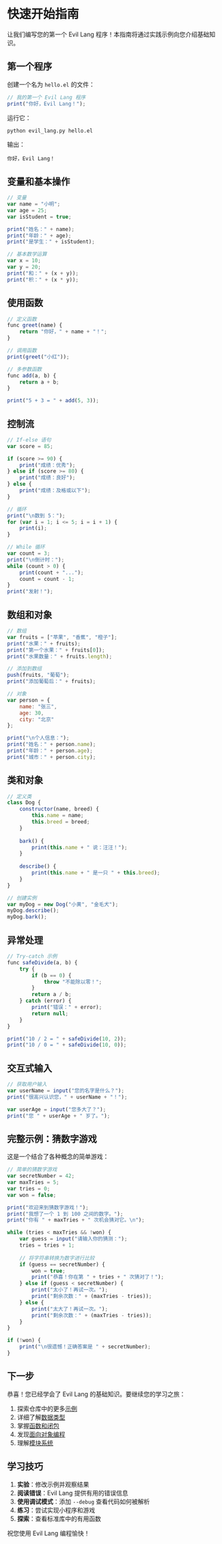 # 快速开始指南

让我们编写您的第一个 Evil Lang 程序！本指南将通过实践示例向您介绍基础知识。

## 第一个程序

创建一个名为 `hello.el` 的文件：

```javascript
// 我的第一个 Evil Lang 程序
print("你好，Evil Lang！");
```

运行它：
```bash
python evil_lang.py hello.el
```

输出：
```
你好，Evil Lang！
```

## 变量和基本操作

```javascript
// 变量
var name = "小明";
var age = 25;
var isStudent = true;

print("姓名：" + name);
print("年龄：" + age);
print("是学生：" + isStudent);

// 基本数学运算
var x = 10;
var y = 20;
print("和：" + (x + y));
print("积：" + (x * y));
```

## 使用函数

```javascript
// 定义函数
func greet(name) {
    return "你好，" + name + "！";
}

// 调用函数
print(greet("小红"));

// 多参数函数
func add(a, b) {
    return a + b;
}

print("5 + 3 = " + add(5, 3));
```

## 控制流

```javascript
// If-else 语句
var score = 85;

if (score >= 90) {
    print("成绩：优秀");
} else if (score >= 80) {
    print("成绩：良好");
} else {
    print("成绩：及格或以下");
}

// 循环
print("\n数到 5：");
for (var i = 1; i <= 5; i = i + 1) {
    print(i);
}

// While 循环
var count = 3;
print("\n倒计时：");
while (count > 0) {
    print(count + "...");
    count = count - 1;
}
print("发射！");
```

## 数组和对象

```javascript
// 数组
var fruits = ["苹果", "香蕉", "橙子"];
print("水果：" + fruits);
print("第一个水果：" + fruits[0]);
print("水果数量：" + fruits.length);

// 添加到数组
push(fruits, "葡萄");
print("添加葡萄后：" + fruits);

// 对象
var person = {
    name: "张三",
    age: 30,
    city: "北京"
};

print("\n个人信息：");
print("姓名：" + person.name);
print("年龄：" + person.age);
print("城市：" + person.city);
```

## 类和对象

```javascript
// 定义类
class Dog {
    constructor(name, breed) {
        this.name = name;
        this.breed = breed;
    }
    
    bark() {
        print(this.name + " 说：汪汪！");
    }
    
    describe() {
        print(this.name + " 是一只 " + this.breed);
    }
}

// 创建实例
var myDog = new Dog("小黄", "金毛犬");
myDog.describe();
myDog.bark();
```

## 异常处理

```javascript
// Try-catch 示例
func safeDivide(a, b) {
    try {
        if (b == 0) {
            throw "不能除以零！";
        }
        return a / b;
    } catch (error) {
        print("错误：" + error);
        return null;
    }
}

print("10 / 2 = " + safeDivide(10, 2));
print("10 / 0 = " + safeDivide(10, 0));
```

## 交互式输入

```javascript
// 获取用户输入
var userName = input("您的名字是什么？");
print("很高兴认识您，" + userName + "！");

var userAge = input("您多大了？");
print("您 " + userAge + " 岁了。");
```

## 完整示例：猜数字游戏

这是一个结合了各种概念的简单游戏：

```javascript
// 简单的猜数字游戏
var secretNumber = 42;
var maxTries = 5;
var tries = 0;
var won = false;

print("欢迎来到猜数字游戏！");
print("我想了一个 1 到 100 之间的数字。");
print("你有 " + maxTries + " 次机会猜对它。\n");

while (tries < maxTries && !won) {
    var guess = input("请输入你的猜测：");
    tries = tries + 1;
    
    // 将字符串转换为数字进行比较
    if (guess == secretNumber) {
        won = true;
        print("恭喜！你在第 " + tries + " 次猜对了！");
    } else if (guess < secretNumber) {
        print("太小了！再试一次。");
        print("剩余次数：" + (maxTries - tries));
    } else {
        print("太大了！再试一次。");
        print("剩余次数：" + (maxTries - tries));
    }
}

if (!won) {
    print("\n很遗憾！正确答案是 " + secretNumber);
}
```

## 下一步

恭喜！您已经学会了 Evil Lang 的基础知识。要继续您的学习之旅：

1. 探索仓库中的更多[示例](../../examples)
2. 详细了解[数据类型](data-types.md)
3. 掌握[函数和闭包](functions.md)
4. 发现[面向对象编程](classes-objects.md)
5. 理解[模块系统](modules.md)

## 学习技巧

1. **实验**：修改示例并观察结果
2. **阅读错误**：Evil Lang 提供有用的错误信息
3. **使用调试模式**：添加 `--debug` 查看代码如何被解析
4. **练习**：尝试实现小程序和游戏
5. **探索**：查看标准库中的有用函数

祝您使用 Evil Lang 编程愉快！
